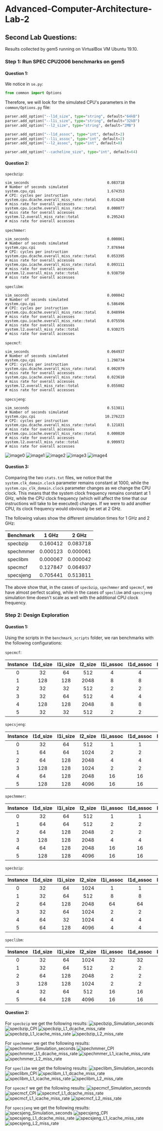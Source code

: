 # Advanced-Computer-Architecture-Lab-2

## Second Lab Questions:

Results collected by gem5 running on VirtualBox VM Ubuntu 19.10.
 
  
### Step 1: Run SPEC CPU2006 benchmarks on gem5

#### Question 1:

We notice in `se.py`:

```python
from common import Options
```

Therefore, we will look for the simulated CPU's parameters in the ```common/Options.py``` file:

```python
parser.add_option("--l1d_size", type="string", default="64kB")
parser.add_option("--l1i_size", type="string", default="32kB")
parser.add_option("--l2_size", type="string", default="2MB")

parser.add_option("--l1d_assoc", type="int", default=2)
parser.add_option("--l1i_assoc", type="int", default=2)
parser.add_option("--l2_assoc", type="int", default=8)

parser.add_option("--cacheline_size", type="int", default=64)
```

#### Question 2:
```specbzip```:
```
sim_seconds                                    0.083718                       # Number of seconds simulated
system.cpu.cpi                                 1.674353                       # CPI: cycles per instruction
system.cpu.dcache.overall_miss_rate::total     0.014248                       # miss rate for overall accesses
system.cpu.icache.overall_miss_rate::total     0.000077                       # miss rate for overall accesses
system.l2.overall_miss_rate::total             0.295243                       # miss rate for overall accesses
```

```spechmmer```:
```
sim_seconds                                    0.000061                       # Number of seconds simulated
system.cpu.cpi                                 7.876944                       # CPI: cycles per instruction
system.cpu.dcache.overall_miss_rate::total     0.053395                       # miss rate for overall accesses
system.cpu.icache.overall_miss_rate::total     0.093111                       # miss rate for overall accesses
system.l2.overall_miss_rate::total             0.938750                       # miss rate for overall accesses
```

```speclibm```:
```
sim_seconds                                    0.000042                       # Number of seconds simulated
system.cpu.cpi                                 6.586496                       # CPI: cycles per instruction
system.cpu.dcache.overall_miss_rate::total     0.048994                       # miss rate for overall accesses
system.cpu.icache.overall_miss_rate::total     0.075556                       # miss rate for overall accesses
system.l2.overall_miss_rate::total             0.930275                       # miss rate for overall accesses
```

```specmcf```:
```
sim_seconds                                    0.064937                       # Number of seconds simulated
system.cpu.cpi                                 1.298734                       # CPI: cycles per instruction
system.cpu.dcache.overall_miss_rate::total     0.002079                       # miss rate for overall accesses
system.cpu.icache.overall_miss_rate::total     0.023610                       # miss rate for overall accesses
system.l2.overall_miss_rate::total             0.055082                       # miss rate for overall accesses
```

```specsjeng```:
```
sim_seconds                                    0.513811                       # Number of seconds simulated
system.cpu.cpi                                10.276223                       # CPI: cycles per instruction
system.cpu.dcache.overall_miss_rate::total     0.121831                       # miss rate for overall accesses
system.cpu.icache.overall_miss_rate::total     0.000020                       # miss rate for overall accesses
system.l2.overall_miss_rate::total             0.999972                       # miss rate for overall accesses
```

![image0](graphs/0.png)
![image1](graphs/1.png)
![image2](graphs/2.png)
![image3](graphs/3.png)
![image4](graphs/4.png)

#### Question 3:

Comparing the two `stats.txt` files, we notice that the `system.clk_domain.clock` parameter remains constant at 1000, while the `system.cpu_clk_domain.clock` parameter changes as we change the CPU clock. This means that the system clock frequency remains constant at 1 GHz, while the CPU clock frequency (which will affect the time that our instructions will take to be executed) changes. If we were to add another CPU, its clock frequency would obviously be set at 2 GHz.

The following values show the different simulation times for 1 GHz and 2 GHz:

| Benchmark |  1 GHz   |  2 GHz   |
| :-------- | :------: | :------: |
| specbzip  | 0.160412 | 0.083718 |
| spechmmer | 0.000123 | 0.000061 |
| speclibm  | 0.000067 | 0.000042 |
| specmcf   | 0.127847 | 0.064937 |
| specsjeng | 0.705441 | 0.513811 |

The above show that, in the cases of `specbzip`, `spechmmer` and `specmcf`, we have almost perfect scaling, while in the cases of `speclibm` and `specsjeng` simulation time doesn't scale as well with the additional CPU clock frequency.


  
### Step 2: Design Exploration

#### Question 1:

Using the scripts in the `benchmark_scripts` folder, we ran benchmarks with the following configurations:

`specmcf`:

| Instance | l1d_size | l1i_size | l2_size | l1i_assoc | l1d_assoc | l2_assoc | cacheline_size |
| :------: | :------: | :------: | :-----: | :-------: | :-------: | :------: | :------------: |
|    0     |    32    |    64    |   512   |     4     |     4     |     8    |       64       |
|    1     |    128   |    128   |   2048  |     8     |     8     |     16   |       64       |
|    2     |    32    |    32    |   512   |     2     |     2     |     4    |       64       |
|    3     |    32    |    64    |   512   |     4     |     4     |     8    |       64       |
|    4     |    128   |    128   |   2048  |     8     |     8     |     16   |       64       |
|    5     |    32    |    32    |   512   |     2     |     2     |     4    |       64       |

`specsjeng`:

| Instance | l1d_size | l1i_size | l2_size | l1i_assoc | l1d_assoc | l2_assoc | cacheline_size |
| :------: | :------: | :------: | :-----: | :-------: | :-------: | :------: | :------------: |
|  			0 		 |  			32 	 |  		64 	  |   512   |  			1 		  |  			1 		  |  			2    |  			  64	      |
|  			1 		 |  			64   |  		64 	  |   1024  |  			2 		  |  			2 		  |  			8 		 |  			  64	      |
|  			2 		 |  			64   | 			128   | 	 2048  |  			4 		  |  			4 		  |  			16   |  			  64       |
|  			3 		 |  			128  | 			128   | 	 1024 	|  			2 		  |  			2 		  |  			8 	  |  			  64	      |
|  			4 		 |  			64 	 | 			128   | 	 2048 	|  			16 		 |  			16 		 |  			32   |  			  64	      |
|  			5 		 |  			128  |  		128  	| 	 4096 	|  			16 		 |  			16 		 |  			32 	 |  			  64 	     |

`spechmmer`:

| Instance | l1d_size | l1i_size | l2_size | l1i_assoc | l1d_assoc | l2_assoc | cacheline_size |
| :------: | :------: | :------: | :-----: | :-------: | :-------: | :------: | :------------: |
|  			0 		 |  			32 		|  			64 		|   512   |  			1 		  |  			1 		  |  			2 		 |  			  64 		    |
|  			1 		 |  			64 	 |  			64 	 |  	512   |  			2 		  |  			2 		  |  			4    |  	  		64 		    |
|  			2 		 |  			64 		|  			128 	|  	2048  |  			2 		  |  			2 		  |  			8 	  |    			64 		    |
|  			3 		 |  			128 	|  			128  |  	2048  |  			4 		  |  			4 		  |  			8    |    			64 		    |
|  			4 		 |  			64 	 |  			128  |  	2048  |  			16 		 |  			16 	  |  			32   |    			64 		    |
|  			5 		 |  			128  |  			128 	|  	4096  |  			16 	  |  			16    |  			32   |    			64 	     |

`specbzip`:

| Instance | l1d_size | l1i_size | l2_size | l1i_assoc | l1d_assoc | l2_assoc | cacheline_size |
| :------: | :------: | :------: | :-----: | :-------: | :-------: | :------: | :------------: |
|  			0 		 |  			32 		|  			64 		|  	1024  |  			1 		  |  			1 		  |  			2 		 |   	 		64 		    |
|  			1 		 |  			32 		|  			64 		|  	512 		|  			8 		  |  			8 		  |  			16 	 |   	 		64 		    |
|  			2 		 |  			64 		|  			128 	|  	2048  |  			64 		 |  			64 		 |  			64   |   	 		64 		    |
|  			3 		 |  			32 		|  			64 		|  	1024	 |  			2 		  |  			2 		  |  			8    |   	 		64 		    |
|  			4 		 |  			64 		|  			32 		|  	1024 	|  			4 		  |  			4 		  |  			16   |   	 		64 		    |
|  			5 		 |  			64 		|  			128  |  	4096 	|  			4 		  |  			4 		  |  			1    |  	  		64 		    |

`speclibm`:

| Instance | l1d_size | l1i_size | l2_size | l1i_assoc | l1d_assoc | l2_assoc | cacheline_size |
| :------: | :------: | :------: | :-----: | :-------: | :-------: | :------: | :------------: |
|  			0 		 |  			32 		|  			64 		|  	1024  |  			32 		 |  			32 		 |  			64 		|  			  64 		    |
|  			1 		 |  			32 	 |  			64 	 |  	512 		|  			2 		  |  			2 		  |  			8 		 |  		  	64 		    |
|  			2 		 |  			64   |  			128  |  	2048 	|  			2 		  |  			2 		  |  			8 		 |  	  		64 		    |
|  			3 		 |  			128  |  			128  |  	1024		|  			2 		  |  			2 		  |  			8 		 |  	   	64 		    |
|  			4 		 |  			32   |  			64 	 |  	512 		|  			16 		 |  			16 		 |  			32 		|  		  	64 		    |
|  			5 		 |  			64   |  			128  |  	4096 	|  			16 		 |  			16 		 |  			32 		|  		  	64 		    |

#### Question 2:

For `specbzip` we get the following results:
![specbzip_Simulation_seconds](graphs/step_2/specbzip_Simulation_seconds.png)
![specbzip_CPI](graphs/step_2/specbzip_CPI.png)
![specbzip_L1_dcache_miss_rate](graphs/step_2/specbzip_L1_dcache_miss_rate.png)
![specbzip_L1_icache_miss_rate](graphs/step_2/specbzip_L1_icache_miss_rate.png)
![specbzip_L2_miss_rate](graphs/step_2/specbzip_L2_miss_rate.png)

For `spechmmer` we get the following results:
![spechmmer_Simulation_seconds](graphs/step_2/spechmmer_Simulation_seconds.png)
![spechmmer_CPI](graphs/step_2/spechmmer_CPI.png)
![spechmmer_L1_dcache_miss_rate](graphs/step_2/spechmmer_L1_dcache_miss_rate.png)
![spechmmer_L1_icache_miss_rate](graphs/step_2/spechmmer_L1_icache_miss_rate.png)
![spechmmer_L2_miss_rate](graphs/step_2/spechmmer_L2_miss_rate.png)

For `speclibm` we get the following results:
![speclibm_Simulation_seconds](graphs/step_2/speclibm_Simulation_seconds.png)
![speclibm_CPI](graphs/step_2/speclibm_CPI.png)
![speclibm_L1_dcache_miss_rate](graphs/step_2/speclibm_L1_dcache_miss_rate.png)
![speclibm_L1_icache_miss_rate](graphs/step_2/speclibm_L1_icache_miss_rate.png)
![speclibm_L2_miss_rate](graphs/step_2/speclibm_L2_miss_rate.png)

For `specmcf` we get the following results:
![specmcf_Simulation_seconds](graphs/step_2/specmcf_Simulation_seconds.png)
![specmcf_CPI](graphs/step_2/specmcf_CPI.png)
![specmcf_L1_dcache_miss_rate](graphs/step_2/specmcf_L1_dcache_miss_rate.png)
![specmcf_L1_icache_miss_rate](graphs/step_2/specmcf_L1_icache_miss_rate.png)
![specmcf_L2_miss_rate](graphs/step_2/specmcf_L2_miss_rate.png)

For `specsjeng` we get the following results:
![specsjeng_Simulation_seconds](graphs/step_2/specsjeng_Simulation_seconds.png)
![specsjeng_CPI](graphs/step_2/specsjeng_CPI.png)
![specsjeng_L1_dcache_miss_rate](graphs/step_2/specsjeng_L1_dcache_miss_rate.png)
![specsjeng_L1_icache_miss_rate](graphs/step_2/specsjeng_L1_icache_miss_rate.png)
![specsjeng_L2_miss_rate](graphs/step_2/specsjeng_L2_miss_rate.png)

